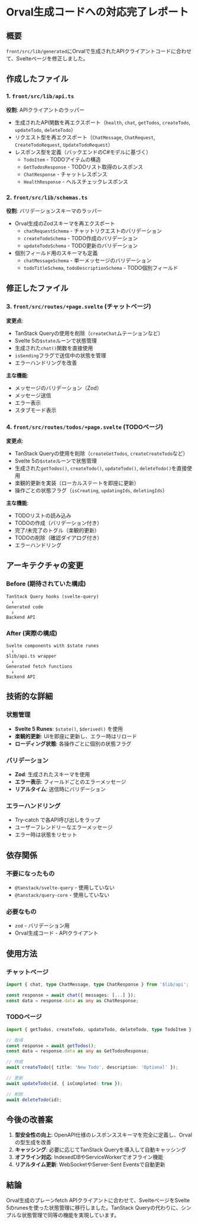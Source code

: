# Orval生成コードへの対応完了レポート

## 概要
`front/src/lib/generated`にOrvalで生成されたAPIクライアントコードに合わせて、Svelteページを修正しました。

## 作成したファイル

### 1. `front/src/lib/api.ts`
**役割**: APIクライアントのラッパー
- 生成されたAPI関数を再エクスポート（`health`, `chat`, `getTodos`, `createTodo`, `updateTodo`, `deleteTodo`）
- リクエスト型を再エクスポート（`ChatMessage`, `ChatRequest`, `CreateTodoRequest`, `UpdateTodoRequest`）
- レスポンス型を定義（バックエンドのC#モデルに基づく）
  - `TodoItem` - TODOアイテムの構造
  - `GetTodosResponse` - TODOリスト取得のレスポンス
  - `ChatResponse` - チャットレスポンス
  - `HealthResponse` - ヘルスチェックレスポンス

### 2. `front/src/lib/schemas.ts`
**役割**: バリデーションスキーマのラッパー
- Orval生成のZodスキーマを再エクスポート
  - `chatRequestSchema` - チャットリクエストのバリデーション
  - `createTodoSchema` - TODO作成のバリデーション
  - `updateTodoSchema` - TODO更新のバリデーション
- 個別フィールド用のスキーマも定義
  - `chatMessageSchema` - 単一メッセージのバリデーション
  - `todoTitleSchema`, `todoDescriptionSchema` - TODO個別フィールド

## 修正したファイル

### 3. `front/src/routes/+page.svelte` (チャットページ)
**変更点**:
- TanStack Queryの使用を削除（`createChat`ムテーションなど）
- Svelte 5の`$state`ルーンで状態管理
- 生成された`chat()`関数を直接使用
- `isSending`フラグで送信中の状態を管理
- エラーハンドリングを改善

**主な機能**:
- メッセージのバリデーション（Zod）
- メッセージ送信
- エラー表示
- スタブモード表示

### 4. `front/src/routes/todos/+page.svelte` (TODOページ)
**変更点**:
- TanStack Queryの使用を削除（`createGetTodos`, `createCreateTodo`など）
- Svelte 5の`$state`ルーンで状態管理
- 生成された`getTodos()`, `createTodo()`, `updateTodo()`, `deleteTodo()`を直接使用
- 楽観的更新を実装（ローカルステートを即座に更新）
- 操作ごとの状態フラグ（`isCreating`, `updatingIds`, `deletingIds`）

**主な機能**:
- TODOリストの読み込み
- TODOの作成（バリデーション付き）
- 完了/未完了のトグル（楽観的更新）
- TODOの削除（確認ダイアログ付き）
- エラーハンドリング

## アーキテクチャの変更

### Before (期待されていた構成)
```
TanStack Query hooks (svelte-query)
  ↓
Generated code
  ↓
Backend API
```

### After (実際の構成)
```
Svelte components with $state runes
  ↓
$lib/api.ts wrapper
  ↓
Generated fetch functions
  ↓
Backend API
```

## 技術的な詳細

### 状態管理
- **Svelte 5 Runes**: `$state()`, `$derived()` を使用
- **楽観的更新**: UIを即座に更新し、エラー時はリロード
- **ローディング状態**: 各操作ごとに個別の状態フラグ

### バリデーション
- **Zod**: 生成されたスキーマを使用
- **エラー表示**: フィールドごとのエラーメッセージ
- **リアルタイム**: 送信時にバリデーション

### エラーハンドリング
- Try-catch で各API呼び出しをラップ
- ユーザーフレンドリーなエラーメッセージ
- エラー時は状態をリセット

## 依存関係

### 不要になったもの
- `@tanstack/svelte-query` - 使用していない
- `@tanstack/query-core` - 使用していない

### 必要なもの
- `zod` - バリデーション用
- Orval生成コード - APIクライアント

## 使用方法

### チャットページ
```typescript
import { chat, type ChatMessage, type ChatResponse } from '$lib/api';

const response = await chat({ messages: [...] });
const data = response.data as any as ChatResponse;
```

### TODOページ
```typescript
import { getTodos, createTodo, updateTodo, deleteTodo, type TodoItem } from '$lib/api';

// 取得
const response = await getTodos();
const data = response.data as any as GetTodosResponse;

// 作成
await createTodo({ title: 'New Todo', description: 'Optional' });

// 更新
await updateTodo(id, { isCompleted: true });

// 削除
await deleteTodo(id);
```

## 今後の改善案

1. **型安全性の向上**: OpenAPI仕様のレスポンススキーマを完全に定義し、Orvalの型生成を改善
2. **キャッシング**: 必要に応じてTanStack Queryを導入して自動キャッシング
3. **オフライン対応**: IndexedDBやServiceWorkerでオフライン機能
4. **リアルタイム更新**: WebSocketやServer-Sent Eventsで自動更新

## 結論

Orval生成のプレーンfetch APIクライアントに合わせて、SvelteページをSvelte 5のrunesを使った状態管理に移行しました。TanStack Queryの代わりに、シンプルな状態管理で同等の機能を実現しています。
